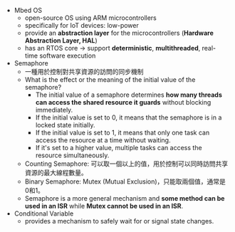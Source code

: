
* Mbed OS
	* open-source OS using ARM microcontrollers
	* specifically for IoT devices: low-power
	* provide an **abstraction layer** for the microcontrollers (**Hardware Abstraction Layer, HAL**)
	* has an RTOS core → support **deterministic**, **multithreaded**, real-time software execution
* Semaphore
	* 一種用於控制對共享資源的訪問的同步機制
	* What is the effect or the meaning of the initial value of the semaphore?
		* The initial value of a semaphore determines **how many threads can access the shared resource it guards** without blocking immediately. 
		* If the initial value is set to 0, it means that the semaphore is in a locked state initially. 
		* If the initial value is set to 1, it means that only one task can access the resource at a time without waiting. 
		* If it's set to a higher value, multiple tasks can access the resource simultaneously.
	* Counting Semaphore: 可以取一個以上的值，用於控制可以同時訪問共享資源的最大線程數量。
	* Binary Semaphore: Mutex (Mutual Exclusion)，只能取兩個值，通常是0和1。
	* Semaphore is a more general mechanism and **some method can be used in an ISR** while **Mutex cannot be used in an ISR**.
* Conditional Variable
	* provides a mechanism to safely wait for or signal state changes.
